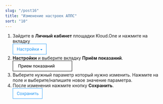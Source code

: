 ```yaml
---
slug: "/post16"
title: "Изменение настроек АППС"
sort: "10"
---
```


1. Зайдите в **Личный кабинет** площадки Kloud.One и нажмите на вкладку  
![Картинка](./images/how_to_change_setting_APPS_task_butt_settings.png "Модуль Kloud.One: Отчёты")  
1. **Настройки** и выберите вкладку **Приём показаний**.  
![Картинка](./images/how_to_change_setting_APPS_task_butt_apps.png "Модуль Kloud.One: Отчёты")  
1. Выберите нужный параметр который нужно изменить. Нажмите на поле и выберите/напишите новое значение параметра. 
3. После изменения нажмите кнопку **Сохранить**.  
![Картинка](./images/how_to_change_setting_APPS_task_butt_save.png "Модуль Kloud.One: Отчёты")  